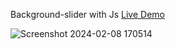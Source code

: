 Background-slider with Js  [Live Demo](https://davit2605.github.io/background-slider/)

![Screenshot 2024-02-08 170514](https://github.com/Davit2605/Davit2605.github.io/assets/125227660/8e6cf67c-fdfb-4ea5-a9a6-a126d3d16c3b)

